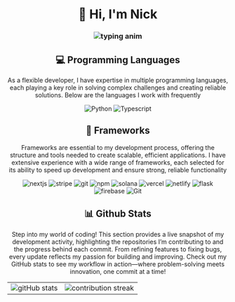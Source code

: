 <h1 align="center">👋 Hi, I'm Nick</h1>

<div align="center">
    <h3><img src="https://readme-typing-svg.herokuapp.com?font=Jetbrains+mono&size=30&duration=2000&color=d8582c&center=true&vCenter=true&width=435&lines=.Empowering+Progress..;Through+Technology..;" alt="typing anim"/></h3>
</div>

<h2 align="center" class="section-heading">💻 Programming Languages</h2>
<p align="center">As a flexible developer, I have expertise in multiple programming languages, each playing a key role in solving complex challenges and creating reliable solutions. Below are the languages I work with frequently</p>
<div align="center">
  <!-- <img src="https://img.shields.io/badge/Rust-C36241?style=for-the-badge&logo=rust&logoColor=white" alt="Rust"/> -->
  <img src="https://img.shields.io/badge/Python-3776AB?style=for-the-badge&logo=python&logoColor=white" alt="Python"/>
  <img src="https://img.shields.io/badge/Typescript-3178C6?style=for-the-badge&logo=typescript&logoColor=white" alt="Typescript"/>
</div>

<h2 align="center" class="section-heading">🔧 Frameworks</h2>
<p align="center">Frameworks are essential to my development process, offering the structure and tools needed to create scalable, efficient applications. I have extensive experience with a wide range of frameworks, each selected for its ability to speed up development and ensure strong, reliable functionality</p>
<div align="center">
  <!-- Frameworks -->
  <img src="https://img.shields.io/badge/next.js-000000?style=for-the-badge&logo=next.js&logoColor=white" alt="nextjs"/>
  <img src="https://img.shields.io/badge/stripe-635BFF?style=for-the-badge&logo=stripe&logoColor=white" alt="stripe"/>
  <img src="https://img.shields.io/badge/git-F05032?style=for-the-badge&logo=git&logoColor=white" alt="git"/>
  <img src="https://img.shields.io/badge/npm-5FA04E?style=for-the-badge&logo=nodedotjs&logoColor=white" alt="npm"/>
  <img src="https://img.shields.io/badge/solana--sdk-9945FF?style=for-the-badge&logo=solana&logoColor=white" alt="solana"/>
  <img src="https://img.shields.io/badge/vercel-000000?style=for-the-badge&logo=vercel&logoColor=white" alt="vercel"/>
  <img src="https://img.shields.io/badge/netlify-00C7B7?style=for-the-badge&logo=netlify&logoColor=white" alt="netlify"/>
  <img src="https://img.shields.io/badge/flask-000000?style=for-the-badge&logo=flask&logoColor=white" alt="flask"/>
  <img src="https://img.shields.io/badge/firebase-DD2C00?style=for-the-badge&logo=firebase&logoColor=white" alt="firebase"/>
  <img src="https://img.shields.io/badge/mongodb-47A248?style=for-the-badge&logo=mongodb&logoColor=white" alt="Git"/>
</div>


<div align="center">
  <h2>📊 Github Stats</h2>
  <p>Step into my world of coding! This section provides a live snapshot of my development activity, highlighting the repositories I’m contributing to and the progress behind each commit. From refining features to fixing bugs, every update reflects my passion for building and improving. Check out my GitHub stats to see my workflow in action—where problem-solving meets innovation, one commit at a time!</p>  

  <table align="center" width="100%" height="100%">
    <tr>
       <td><img style="border: none;" src="https://github-readme-stats.vercel.app/api?username=RoyalGr4pe&show_icons=true&theme=codeSTACKr" alt="gitHub stats"/></td>
       <td><img style="border: none;" src="https://github-readme-streak-stats.herokuapp.com/?user=RoyalGr4pe&theme=codeSTACKr" alt="contribution streak"/></td>
    </tr>
  </table>

  <table align="center" width="100%" height="100%">
    <tr>
        <td><img style="border: none;" src="https://github-profile-summary-cards.vercel.app/api/cards/profile-details?username=RoyalGr4pe&theme=codeSTACKr" alt="github stats"/></td>
        <td><img style="border: none;" src="https://github-profile-summary-cards.vercel.app/api/cards/productive-time?username=RoyalGr4pe&theme=codeSTACKr&utcOffset=10" alt="productive time"/></td>
        <td><img style="border: none;" src="https://github-profile-summary-cards.vercel.app/api/cards/most-commit-language?username=RoyalGr4pe&theme=codeSTACKr" alt="most commit language"/></td>
    </tr>
  </table>
</div>

<h2 align="center" class="section-heading">🌐 Connect with Me</h2>
<p align="center">You can find my professional journey on LinkedIn, explore my portfolio to see my work, or discover my latest projects on Product Hunt. Whether you're interested in collaboration, new opportunities, or simply exchanging ideas on cutting-edge technology, I’d love to hear from you. Let’s build something great together!</p>
<div align="center">
  <a href="https://www.linkedin.com/in/nickjames-info/">
    <img src="https://img.shields.io/badge/linkedin-0077B5?style=for-the-badge&logo=linkedin&logoColor=white" alt="linkedin"/>
  </a>
  <a href="https://nickjames.info/">
    <img src="https://img.shields.io/badge/portfolio-DD2C00?style=for-the-badge&logo=portfolio&logoColor=white" alt="portfolio"/>
  </a>
  <a href="https://github.com/RoyalGr4pe" target="_blank">
    <img src="https://img.shields.io/badge/github-181717.svg?&style=for-the-badge&logo=github&logoColor=white" alt="github"/>
  </a>
  <a href="https://www.producthunt.com/@nickjames" target="_blank">
    <img src="https://img.shields.io/badge/product%20hunt-DA552F?&style=for-the-badge&logo=producthunt&logoColor=white" alt="github"/>
  </a>
<br></br>
<img src="https://komarev.com/ghpvc/?username=RoyalGr4pe&style=for-the-badge" alt="Profile views" />
</div>

